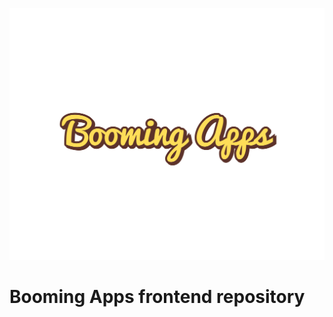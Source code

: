 ![alt text](https://github.com/danmcgill6/booming-mobile-beta/blob/master/assets/images/FullColor_1280x1024.svg?s=200)

# Booming Apps frontend repository

